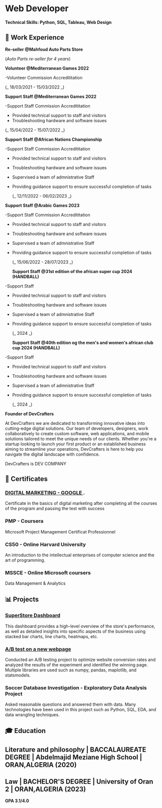 # Web Developer

#### Technical Skills: Python, SQL, Tableau, Web Design 

## 💼 Work Experience

**Re-seller @Mahfoud Auto Parts Store**

(_Auto Parts re-seller for 4 years_)




**Volunteer @Mediterranean Games 2022**

-Volunteer Commission Accredititation 

(_ 18/03/2021 - 15/03/2022 _) 




**Support Staff @Mediterranean Games 2022**

-Support Staff Commission Accredititation

- Provided technical support to staff and visitors
- Troubleshooting hardware and software issues

(_ 15/04/2022 - 15/07/2022 _) 




**Support Staff @African Nations Championship**

-Support Staff Commission Accredititation

- Provided technical support to staff and visitors
- Troubleshooting hardware and software issues
- Supervised a team of admnistrative Staff
- Providing guidance support to ensure successful completion of tasks

  (_ 12/11/2022 - 06/02/2023 _)



  
**Support Staff @Arabic Games 2023**

-Support Staff Commission Accredititation

- Provided technical support to staff and visitors
- Troubleshooting hardware and software issues
- Supervised a team of admnistrative Staff
- Providing guidance support to ensure successful completion of tasks

  (_ 15/06/2022 - 28/07/2023 _)




  **Support Staff @31st edition of the african super cup 2024 (HANDBALL)**

-Support Staff 

- Provided technical support to staff and visitors
- Troubleshooting hardware and software issues
- Supervised a team of admnistrative Staff
- Providing guidance support to ensure successful completion of tasks

  (_ 2024 _)




   **Support Staff @40th edition og the men's and women's african club cup 2024 (HANDBALL)**

-Support Staff 

- Provided technical support to staff and visitors
- Troubleshooting hardware and software issues
- Supervised a team of admnistrative Staff
- Providing guidance support to ensure successful completion of tasks

  (_ 2024 _)


  
 **Founder of DevCrafters**

 
 At DevCrafters
we are dedicated to transforming innovative ideas into cutting-edge digital solutions. Our team of developers, designers, work collaboratively to create custom software, web applications, and mobile solutions tailored to meet the unique needs of our clients.
Whether you're a startup looking to launch your first product or an established business aiming to streamline your operations, DevCrafters is here to help you navigate the digital landscape with confidence.

DevCrafters is DEV COMPANY 




## 📜 Certificates

### [DIGITAL MARKETING - GOOGLE ](https://drive.google.com/file/d/1wZEoa7Y3FkTDZYdX2spCSoetMkG18NLK/view?usp=drivesdk).

Certificate in the basics of digital marketing after completing all the courses of the program and passing the test with success

### PMP - Coursera 
 Microsoft Project Management Certificat Professionnel

### CS50 - Online Harvard University 
An introduction to the intellectual enterprises of computer science and the art of programming.

### MSSCE - Online Microsoft coursers 
Data Management & Analytics

## 📊 Projects
### [SuperStore Dashboard](https://public.tableau.com/app/profile/ahmidaziz/viz/PerformanceOverview_16843287339820/Dashboard1)
This dashboard provides a high-level overview of the store's performance, as well as detailed insights into specific aspects of the business using stacked bar charts, line charts, heatmaps, etc.


### [A/B test on a new webpage](https://github.com/AhmidAziz/ab-test-on-new-webpage/blob/main/ab%20testing%20on%20new%20webpage%20project.ipynb)
Conducted an A/B testing project to optimize website conversion rates and analyzed the results of the experiment and identified the winning page. Multiple libraries are used such as numpy, pandas, maplotlib, and statsmodels.

### Soccer Database Investigation - Exploratory Data Analysis Project
Asked reasonable questions and answered them with data. Many technologies have been used in this project such as Python, SQL, EDA, and data wrangling techniques.

## 🎓 Education
## Literature and philosophy   | **BACCALAUREATE DEGREE** |  Abdelmajid Meziane High School | ORAN,ALGERIA  (2020)

## Law | **BACHELOR'S DEGREE** | University of Oran 2     |  ORAN,ALGERIA (2023)


**GPA 3.1/4.0**



